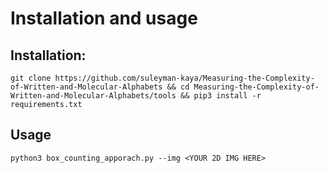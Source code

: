 # Installation and usage

## Installation:
```git clone https://github.com/suleyman-kaya/Measuring-the-Complexity-of-Written-and-Molecular-Alphabets && cd Measuring-the-Complexity-of-Written-and-Molecular-Alphabets/tools && pip3 install -r requirements.txt```

## Usage
```python3 box_counting_apporach.py --img <YOUR 2D IMG HERE>```
